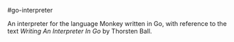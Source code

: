 #go-interpreter

An interpreter for the language Monkey written in Go, with reference to the text *Writing An Interpreter In Go* by Thorsten Ball.